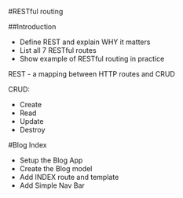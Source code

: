 #RESTful routing

##Introduction
* Define REST and explain WHY it matters
* List all 7 RESTful routes
* Show example of RESTful routing in practice

REST - a mapping between HTTP routes and CRUD

CRUD:
  * Create
  * Read
  * Update
  * Destroy


#Blog Index
* Setup the Blog App
* Create the Blog model
* Add INDEX route and template
* Add Simple Nav Bar